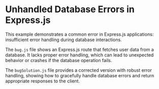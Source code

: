 # Unhandled Database Errors in Express.js

This example demonstrates a common error in Express.js applications: insufficient error handling during database interactions.

The `bug.js` file shows an Express.js route that fetches user data from a database.  It lacks proper error handling, which can lead to unexpected behavior or crashes if the database operation fails.

The `bugSolution.js` file provides a corrected version with robust error handling, showing how to gracefully handle database errors and return appropriate responses to the client.